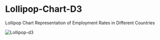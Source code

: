 # Lollipop-Chart-D3
Lollipop Chart Representation of Employment Rates in Different Countries

![Lollipop-d3](https://github.com/utkarshsingh26/Lollipop-Chart-D3/assets/44597899/f9a1405b-0df0-41f1-b913-6a9be38a5d9f)


